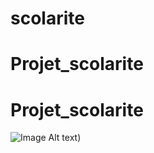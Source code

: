 ﻿# scolarite
# Projet_scolarite
# Projet_scolarite
![Image Alt text](/images/HomeActivity.png "HomeActivity"))
